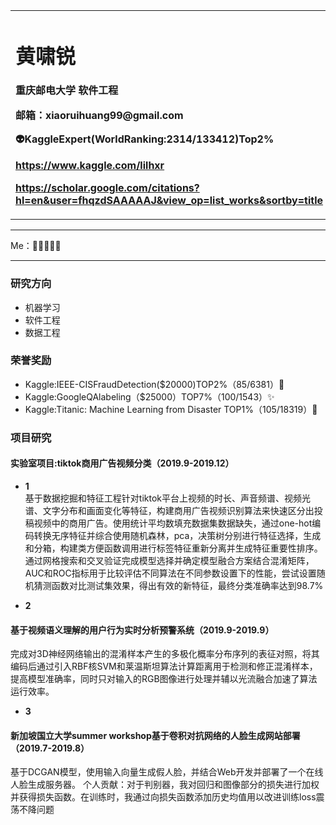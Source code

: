 <div>
<table border="0">
  <tr>
    <td width="150%">
      <h1>黄啸锐</h1>
      <p><b>重庆邮电大学 软件工程</b></p>
      <p><b>邮箱：xiaoruihuang99@gmail.com</b></p>
      <p><b>👽KaggleExpert(WorldRanking:2314/133412)Top2%<b><p>
      <p><a href="/index-en.html">https://www.kaggle.com/lilhxr</a></p>
    <p><a href="/index-en.html">https://scholar.google.com/citations?hl=en&user=fhqzdSAAAAAJ&view_op=list_works&sortby=title</a></p>
    </td>
    <td width="150%">
    </td>
  </tr>
</table>
</div>


 
---

Me：🤖🐱‍👤🐱‍👓

---


### 研究方向
- 机器学习
- 软件工程
- 数据工程

### 荣誉奖励
- Kaggle:IEEE-CISFraudDetection($20000)TOP2%（85/6381）🎉
- Kaggle:GoogleQAlabeling（$25000）TOP7%（100/1543）✨
- Kaggle:Titanic: Machine Learning from Disaster TOP1%（105/18319）🎨

### 项目研究
#### 实验室项目:tiktok商用广告视频分类（2019.9-2019.12）
- **1**  
基于数据挖掘和特征工程针对tiktok平台上视频的时长、声音频谱、视频光谱、文字分布和画面变化等特征，构建商用广告视频识别算法来快速区分出投稿视频中的商用广告。使用统计平均数填充数据集数据缺失，通过one-hot编码转换无序特征并综合使用随机森林，pca，决策树分别进行特征选择，生成和分箱，构建类方便函数调用进行标签特征重新分离并生成特征重要性排序。通过网格搜索和交叉验证完成模型选择并确定模型融合方案结合混淆矩阵，AUC和ROC指标用于比较评估不同算法在不同参数设置下的性能，尝试设置随机猜测函数对比测试集效果，得出有效的新特征，最终分类准确率达到98.7%

- **2** 
#### 基于视频语义理解的用户行为实时分析预警系统（2019.9-2019.9）
完成对3D神经网络输出的混淆样本产生的多极化概率分布序列的表征对照，将其编码后通过引入RBF核SVM和莱温斯坦算法计算距离用于检测和修正混淆样本，提高模型准确率，同时只对输入的RGB图像进行处理并辅以光流融合加速了算法运行效率。

- **3** 
#### 新加坡国立大学summer workshop基于卷积对抗网络的人脸生成网站部署（2019.7-2019.8）
基于DCGAN模型，使用输入向量生成假人脸，并结合Web开发并部署了一个在线人脸生成服务器。
个人贡献：对于判别器，我对回归和图像部分的损失进行加权并获得损失函数。在训练时，我通过向损失函数添加历史均值用以改进训练loss震荡不降问题



















